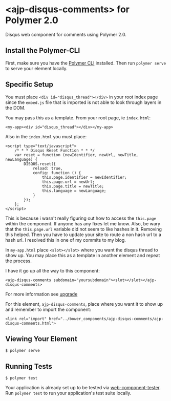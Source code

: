 # \<ajp-disqus-comments\> for Polymer 2.0

Disqus web component for comments using Polymer 2.0.

## Install the Polymer-CLI

First, make sure you have the [Polymer CLI](https://www.npmjs.com/package/polymer-cli) installed. Then run `polymer serve` to serve your element locally.

## Specific Setup

You must place `<div id="disqus_thread"></div>` in your root index page since the `embed.js` file that is imported is not able to look through layers in the DOM.

You may pass this as a template. From your root page, ie `index.html`:

```
<my-app><div id="disqus_thread"></div></my-app>
```

Also in the `index.html` you must place:

```
<script type="text/javascript">
	/* * * Disqus Reset Function * * */
	var reset = function (newIdentifier, newUrl, newTitle, newLanguage) {
		DISQUS.reset({
			reload: true,
			config: function () {
				this.page.identifier = newIdentifier;
				this.page.url = newUrl;
				this.page.title = newTitle;
				this.language = newLanguage;
			}
		});
	};
</script>
```

This is because i wasn't really figuring out how to access the `this.page` within the component. If anyone has any fixes let me know. Also, be wary that the `this.page.url` variable did not seem to like hashes in it. Removing this helped. Then you have to update your site to route a non hash url to a hash url. I resolved this in one of my commits to my blog.

In `my-app.html` place `<slot></slot>` where you want the disqus thread to show up. You may place this as a template in another element and repeat the process.

I have it go up all the way to this component:

```
<ajp-disqus-comments subdomain="yoursubdomain"><slot></slot></ajp-disqus-comments>
```

For more information see [upgrade](https://www.polymer-project.org/2.0/docs/upgrade#replace-content-elements)

For this element, `ajp-disqus-comments`, place where you want it to show up and remember to import the component:

```
<link rel="import" href="../bower_components/ajp-disqus-comments/ajp-disqus-comments.html">
```

## Viewing Your Element

```
$ polymer serve
```

## Running Tests

```
$ polymer test
```

Your application is already set up to be tested via [web-component-tester](https://github.com/Polymer/web-component-tester). Run `polymer test` to run your application's test suite locally.
